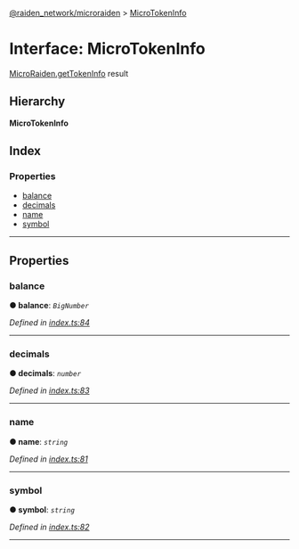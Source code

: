 [@raiden_network/microraiden](../README.md) > [MicroTokenInfo](../interfaces/microtokeninfo.md)

# Interface: MicroTokenInfo

[MicroRaiden.getTokenInfo](../classes/microraiden.md#gettokeninfo) result

## Hierarchy

**MicroTokenInfo**

## Index

### Properties

* [balance](microtokeninfo.md#balance)
* [decimals](microtokeninfo.md#decimals)
* [name](microtokeninfo.md#name)
* [symbol](microtokeninfo.md#symbol)

---

## Properties

<a id="balance"></a>

###  balance

**● balance**: *`BigNumber`*

*Defined in [index.ts:84](https://github.com/raiden-network/microraiden/blob/74cd483/microraiden/webui/microraiden/src/index.ts#L84)*

___
<a id="decimals"></a>

###  decimals

**● decimals**: *`number`*

*Defined in [index.ts:83](https://github.com/raiden-network/microraiden/blob/74cd483/microraiden/webui/microraiden/src/index.ts#L83)*

___
<a id="name"></a>

###  name

**● name**: *`string`*

*Defined in [index.ts:81](https://github.com/raiden-network/microraiden/blob/74cd483/microraiden/webui/microraiden/src/index.ts#L81)*

___
<a id="symbol"></a>

###  symbol

**● symbol**: *`string`*

*Defined in [index.ts:82](https://github.com/raiden-network/microraiden/blob/74cd483/microraiden/webui/microraiden/src/index.ts#L82)*

___


